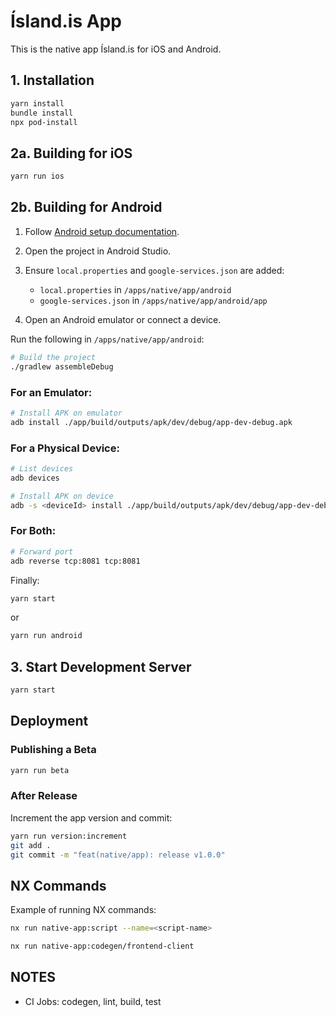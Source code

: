 # Ísland.is App

This is the native app Ísland.is for iOS and Android.

## 1. Installation

```bash
yarn install
bundle install
npx pod-install
```

## 2a. Building for iOS

```bash
yarn run ios
```

## 2b. Building for Android

1. Follow [Android setup documentation](https://reactnative.dev/docs/environment-setup?platform=android&guide=native).
2. Open the project in Android Studio.
3. Ensure `local.properties` and `google-services.json` are added:

   - `local.properties` in `/apps/native/app/android`
   - `google-services.json` in `/apps/native/app/android/app`

4. Open an Android emulator or connect a device.

Run the following in `/apps/native/app/android`:

```bash
# Build the project
./gradlew assembleDebug
```

### For an Emulator:

```bash
# Install APK on emulator
adb install ./app/build/outputs/apk/dev/debug/app-dev-debug.apk
```

### For a Physical Device:

```bash
# List devices
adb devices

# Install APK on device
adb -s <deviceId> install ./app/build/outputs/apk/dev/debug/app-dev-debug.apk
```

### For Both:

```bash
# Forward port
adb reverse tcp:8081 tcp:8081
```

Finally:

```bash
yarn start
```

or

```bash
yarn run android
```

## 3. Start Development Server

```bash
yarn start
```

## Deployment

### Publishing a Beta

```bash
yarn run beta
```

### After Release

Increment the app version and commit:

```bash
yarn run version:increment
git add .
git commit -m "feat(native/app): release v1.0.0"
```

## NX Commands

Example of running NX commands:

```bash
nx run native-app:script --name=<script-name>
```

```bash
nx run native-app:codegen/frontend-client
```

## NOTES

- CI Jobs: codegen, lint, build, test